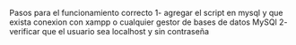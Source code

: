 Pasos para el funcionamiento correcto
1- agregar el script en mysql y que exista conexion con xampp o cualquier gestor de bases de datos MySQl
2- verificar que el usuario sea localhost y sin contraseña
